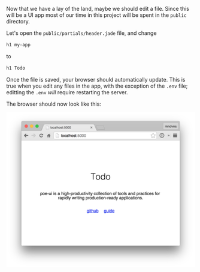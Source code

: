 Now that we have a lay of the land, maybe we should edit a file.
Since this will be a UI app most of our time in this project will
be spent in the `public` directory.

Let's open the `public/partials/header.jade` file, and change

```sh
h1 my-app
```

to

```sh
h1 Todo
```

Once the file is saved, your browser should automatically update. This is true when
you edit any files in the app, with the exception of the `.env` file; editting the `.env`
*will* require restarting the server.

The browser should now look like this:

![New header](img/rename.png)
